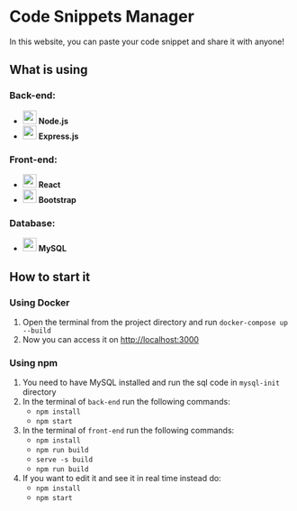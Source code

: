 # Code Snippets Manager

In this website, you can paste your code snippet and share it with anyone!

## What is using

### **Back-end:**
- <img src="https://skillicons.dev/icons?i=nodejs" width="24"> **Node.js**
- <img src="https://skillicons.dev/icons?i=express" width="24"> **Express.js**

### **Front-end:**
- <img src="https://skillicons.dev/icons?i=react" width="24"> **React**
- <img src="https://skillicons.dev/icons?i=bootstrap" width="24"> **Bootstrap**

### **Database:**
- <img src="https://skillicons.dev/icons?i=mysql" width="24"> **MySQL**

## How to start it
### Using Docker
1. Open the terminal from the project directory and run `docker-compose up --build`
2. Now you can access it on [http://localhost:3000](http://localhost:3000)

### Using npm
1. You need to have MySQL installed and run the sql code in `mysql-init` directory
2. In the terminal of `back-end` run the following commands:
   - `npm install`
   - `npm start`
3. In the terminal of `front-end` run the following commands:
   - `npm install`
   - `npm run build`
   - `serve -s build`
   - `npm run build`
4. If you want to edit it and see it in real time instead do:
   - `npm install`
   - `npm start`
